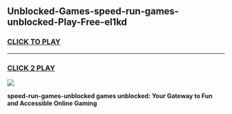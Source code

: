 
## Unblocked-Games-speed-run-games-unblocked-Play-Free-el1kd
<h3>
<a href="https://premium76.site?title=speed-run-games-unblocked&ref=23A">CLICK TO PLAY</a></h3>
<hr>

<h3>
<a href="https://premium76.site?title=speed-run-games-unblocked&ref=23A">CLICK 2 PLAY</a>
  
</h3>

<a href="https://premium76.site?title=speed-run-games-unblocked&ref=23A"><img src="https://clearcache.store/games.png"></a>


**speed-run-games-unblocked games unblocked: Your Gateway to Fun and Accessible Online Gaming**
